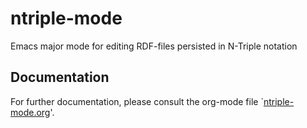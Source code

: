 ntriple-mode
============

Emacs major mode for editing RDF-files persisted in N-Triple notation

Documentation
-------------
For further documentation, please consult the org-mode file `[ntriple-mode.org](/ntriple-mode.org/)'.
